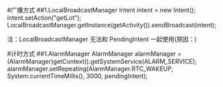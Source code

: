 #广播方式
 ##1.LocalBroadcastManager 
Intent intent = new Intent();
intent.setAction("getLot");
LocalBroadcastManager.getInstance(getActivity()).sendBroadcast(intent);  

注：LocalBroadcastManager 无法和 PendingIntent 一起使用(原因：) 


#计时方式
##1.AlarmManager
AlarmManager alarmManager = (AlarmManager)getContext().getSystemService(ALARM_SERVICE);
alarmManager.setRepeating(AlarmManager.RTC_WAKEUP, System.currentTimeMillis(), 3000, pendingIntent);